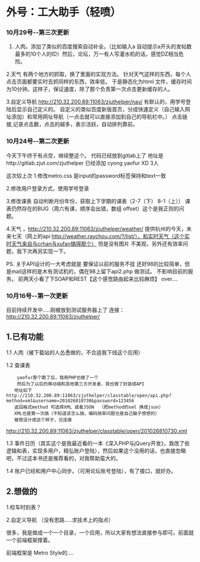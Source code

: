 # 外号：工大助手（轻喷）


### 10月29号--第三次更新
1. 人肉。添加了类似的百度搜索自动补全。（比如输入a  自动提示a开头的发帖数最多的10个人的ID）然后，论坛，万一有人写灌水机的话，感觉DZ相当危险。

2.天气   有两个地方的抓取，换了里面的实现方法。
              针对天气这样的东西，每个人点击页面都要实时去抓同样的东西，效率低，
             于是静态化为html 文件，缓存时间为10分钟。这样子，保证速度，除了那个负责第一次点击更新缓存的人。
             
3.自定义导航
              http://210.32.200.89:11063/zjuthelper/nav/
             有默认的，用学号登陆后显示自己定义的。
             自定义的类似百度新版首页，分成快速定义（自己输入网址添加）和常用网址导航（一点击就可以直接添加到自己的导航栏中。）
             点击链接,记录点击数，点击的越多，表示活跃，自动排列靠前。



### 10月24号--第二次更新
今天下午终于有点空，继续整这个。
代码已经放到gitlab上了
地址是http://gitlab.zjut.com/zjuthelper
已经添加 cyong yaofur XD 3人

这次较上次
 1.修改metro.css 是input的password标签保持和text一致
 
 2.修改用户登录方式，使用学号登录
 
 3.修改课表 自动判断月份年份，获取上下学期的课表（2-7（下）  8-1（上））
   课表仍然存在的BUG（周六有课，顺序会出错，数组 offset）这个是我正则的问题。
   
 4.天气 ，http://210.32.200.89:11063/zjuthelper/weather/
提供杭州的今天，未来七天（网上的api http://weather.raychou.com/?/list/），和实时天气（这个实时天气来自与crhan与xufan搞得那个）
但是没有图片 不美观，另外还有效率问题，我下次再另实现一下。

PS.
关于API设计的一大考虑就是 要保证以前的服务不挂
还好98的比较简单，但是mail这样的是木有测试机的，偶在98上留下api2.php 做测试。
不影响目前的服务。
前两天小看了下SOAP和REST【这个感觉路由起来比较麻烦】
over....         

### 10月16号--第一次更新
目前持续开发中.....刚被放到测试服务器上了
连接：
http://210.32.200.89:11063/zjuthelper/

## 1.已有功能
 1.1 人肉（被下载站的人怂恿做的，不合适我下线这个应用）
 
 1.2  查课表
 
        yaofur那个跪了后，我用PHP也做了一个
        然后为了以后的移动端和其他第三方开发者，我也做了封装成API
       地址如下http://210.32.200.89:11063/zjuthelper/classtable/open/api.php?method=xml&username=201026810730&password=123456
       返回格式method 可选择XML 或者JSON  （把method的xml 换成json）
       XML也是第一次搞（不知道该怎么搞，编码效率问题也是自己脑子想想的）
       被我设计成这个样子，见连接
       
http://210.32.200.89:11063/zjuthelper/classtable/open/201026810730.xml

 1.3  事件日历（其实这个是我最近看的一本《深入PHP与jQuery开发》，我改了些逻辑和表，实现多用户，精弘账户登陆），然后如果这个没用的话，也直接忽略吧，不过这本书还是推荐看的，对我帮助蛮大的。
 
 1.4 账户已经和用户中心同步。（可用论坛账号登陆），有了接口，就好办。

## 2.想做的
1.校车时刻表？ 
   
2.自定义导航 （没有思路.....求技术上的指点）
    
   很多，我是做成一个一个目录，一个应用，所以大家有想法直接参与即可。前面就一个前端框架撑着。

前端框架是 Metro Style的....
